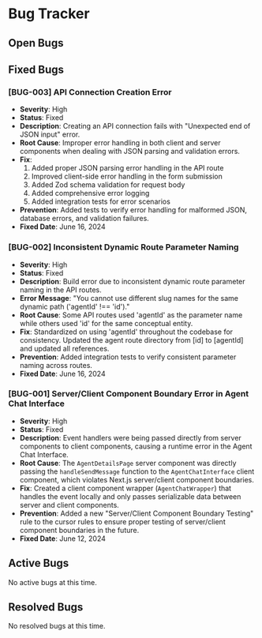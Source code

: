 # Bug Tracker

## Open Bugs

<!-- List of open bugs with Critical or High severity -->

## Fixed Bugs

### [BUG-003] API Connection Creation Error
- **Severity**: High
- **Status**: Fixed
- **Description**: Creating an API connection fails with "Unexpected end of JSON input" error.
- **Root Cause**: Improper error handling in both client and server components when dealing with JSON parsing and validation errors.
- **Fix**: 
  1. Added proper JSON parsing error handling in the API route
  2. Improved client-side error handling in the form submission
  3. Added Zod schema validation for request body
  4. Added comprehensive error logging
  5. Added integration tests for error scenarios
- **Prevention**: Added tests to verify error handling for malformed JSON, database errors, and validation failures.
- **Fixed Date**: June 16, 2024

### [BUG-002] Inconsistent Dynamic Route Parameter Naming
- **Severity**: High
- **Status**: Fixed
- **Description**: Build error due to inconsistent dynamic route parameter naming in the API routes.
- **Error Message**: "You cannot use different slug names for the same dynamic path ('agentId' !== 'id')."
- **Root Cause**: Some API routes used 'agentId' as the parameter name while others used 'id' for the same conceptual entity.
- **Fix**: Standardized on using 'agentId' throughout the codebase for consistency. Updated the agent route directory from [id] to [agentId] and updated all references.
- **Prevention**: Added integration tests to verify consistent parameter naming across routes.
- **Fixed Date**: June 16, 2024

### [BUG-001] Server/Client Component Boundary Error in Agent Chat Interface
- **Severity**: High
- **Status**: Fixed
- **Description**: Event handlers were being passed directly from server components to client components, causing a runtime error in the Agent Chat Interface.
- **Root Cause**: The `AgentDetailsPage` server component was directly passing the `handleSendMessage` function to the `AgentChatInterface` client component, which violates Next.js server/client component boundaries.
- **Fix**: Created a client component wrapper (`AgentChatWrapper`) that handles the event locally and only passes serializable data between server and client components.
- **Prevention**: Added a new "Server/Client Component Boundary Testing" rule to the cursor rules to ensure proper testing of server/client component boundaries in the future.
- **Fixed Date**: June 12, 2024

## Active Bugs

No active bugs at this time.

## Resolved Bugs

No resolved bugs at this time. 